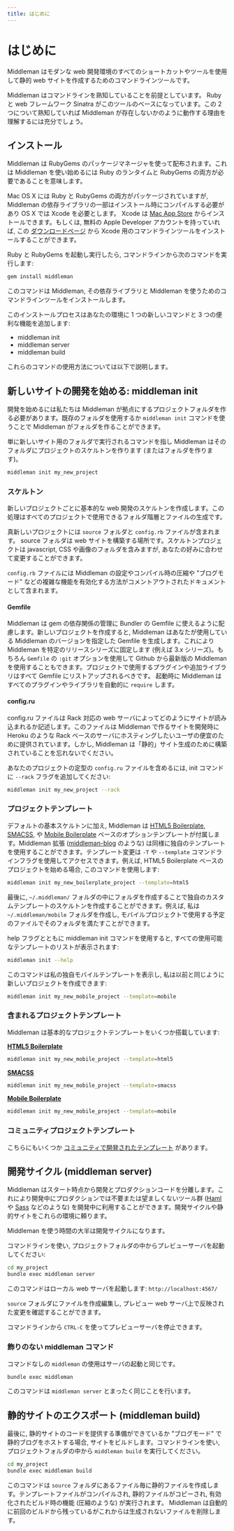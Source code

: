```yaml
---
title: はじめに
---
```


# はじめに

Middleman はモダンな web 開発環境のすべてのショートカットやツールを使用して静的 web サイトを作成するためのコマンドラインツールです。

Middleman はコマンドラインを熟知していることを前提としています。 Ruby と web フレームワーク Sinatra がこのツールのベースになっています。この 2 つについて熟知していれば Middleman が存在しないかのように動作する理由を理解するには充分でしょう。

## インストール

Middleman は RubyGems のパッケージマネージャを使って配布されます。これは Middleman を使い始めるには Ruby のランタイムと RubyGems の両方が必要であることを意味します。

Mac OS X には Ruby と RubyGems の両方がパッケージされていますが, Middleman の依存ライブラリの一部はインストール時にコンパイルする必要があり OS X では Xcode を必要とします。 Xcode は [Mac App Store](http://itunes.apple.com/us/app/xcode/id497799835?ls=1&mt=12) からインストールできます。もしくは, 無料の Apple Developer アカウントを持っていれば, この [ダウンロードページ](https://developer.apple.com/downloads/index.action) から Xcode 用のコマンドラインツールをインストールすることができます。

Ruby と RubyGems を起動し実行したら, コマンドラインから次のコマンドを実行します:

``` bash
gem install middleman
```

このコマンドは Middleman,  その依存ライブラリと Middleman を使うためのコマンドラインツールをインストールします。

このインストールプロセスはあなたの環境に 1 つの新しいコマンドと 3 つの便利な機能を追加します:

* middleman init
* middleman server
* middleman build

これらのコマンドの使用方法については以下で説明します。

## 新しいサイトの開発を始める: middleman init

開発を始めるには私たちは Middleman が拠点にするプロジェクトフォルダを作る必要があります。既存のフォルダを使用するか `middleman init` コマンドを使うことで Middleman がフォルダを作ることができます。

単に新しいサイト用のフォルダで実行されるコマンドを指し Middleman はそのフォルダにプロジェクトのスケルトンを作ります (またはフォルダを作ります)。

``` bash
middleman init my_new_project
```

### スケルトン

新しいプロジェクトごとに基本的な web 開発のスケルトンを作成します。この処理はすべてのプロジェクトで使用できるフォルダ階層とファイルの生成です。

真新しいプロジェクトには `source` フォルダと `config.rb` ファイルが含まれます。 source フォルダは web サイトを構築する場所です。スケルトンプロジェクトは javascript, CSS や画像のフォルダを含みますが, あなたの好みに合わせて変更することができます。

`config.rb` ファイルには Middleman の設定やコンパイル時の圧縮や "ブログモード" などの複雑な機能を有効化する方法がコメントアウトされたドキュメントとして含まれます。

#### Gemfile

Middleman は gem の依存関係の管理に Bundler の Gemfile に使えるように配慮します。新しいプロジェクトを作成すると, Middleman はあなたが使用している Middleman のバージョンを指定した Gemfile を生成します。これにより Middleman を特定のリリースシリーズに固定します (例えば 3.x シリーズ)。もちろん `Gemfile` の `:git` オプションを使用して Github から最新版の Middleman を使用することもできます。プロジェクトで使用するプラグインや追加ライブラリはすべて Gemfile にリストアップされるべきです。 起動時に Middleman はすべてのプラグインやライブラリを自動的に `require` します。 

#### config.ru

config.ru ファイルは Rack 対応の web サーバによってどのようにサイトが読み込まれるか記述します。このファイルは Middleman で作るサイトを開発時に Heroku のような Rack ベースのサーバにホスティングしたいユーザの便宜のために提供されています。しかし, Middleman は「静的」サイト生成のために構築されていることを忘れないでください。

あなたのプロジェクトの定型の `config.ru` ファイルを含めるには, init コマンドに `--rack` フラグを追加してください: 

``` bash
middleman init my_new_project --rack
```

### プロジェクトテンプレート

デフォルトの基本スケルトンに加え, Middleman は [HTML5 Boilerplate], [SMACSS], や [Mobile Boilerplate](http://html5boilerplate.com/mobile/) ベースのオプションテンプレートが付属します。Middleman 拡張 ([middleman-blog](/blogging/) のような) は同様に独自のテンプレートを使用することができます。テンプレート変更は `-T` や `--template` コマンドラインフラグを使用してアクセスできます。例えば, HTML5 Boilerplate ベースのプロジェクトを始める場合, このコマンドを使用します:

``` bash
middleman init my_new_boilerplate_project --template=html5
```

最後に, `~/.middleman/` フォルダの中にフォルダを作成することで独自のカスタムテンプレートのスケルトンを作成することができます。例えば, 私は `~/.middleman/mobile` フォルダを作成し, モバイルプロジェクトで使用する予定のファイルでそのフォルダを満たすことができます。

help フラグとともに middleman init コマンドを使用すると, すべての使用可能なテンプレートのリストが表示されます:

``` bash
middleman init --help
```

このコマンドは私の独自モバイルテンプレートを表示し, 私は以前と同じように新しいプロジェクトを作成できます:

``` bash
middleman init my_new_mobile_project --template=mobile
```
    
### 含まれるプロジェクトテンプレート

Middleman は基本的なプロジェクトテンプレートをいくつか搭載しています:

**[HTML5 Boilerplate]** 

``` bash
middleman init my_new_mobile_project --template=html5
```

**[SMACSS]**

``` bash
middleman init my_new_mobile_project --template=smacss
```

**[Mobile Boilerplate](http://html5boilerplate.com/mobile/)**

``` bash
middleman init my_new_mobile_project --template=mobile
```

### コミュニティプロジェクトテンプレート

こちらにもいくつか [コミュニティで開発されたテンプレート](http://directory.middlemanapp.com/#/templates/all) があります。

## 開発サイクル (middleman server)

Middleman はスタート時点から開発とプロダクションコードを分離します。これにより開発中にプロダクションでは不要または望ましくないツール群 ([Haml](http://haml-lang.com) や [Sass](http://sass-lang.com) などのような) を開発中に利用することができます。開発サイクルや静的サイトをこれらの環境に頼ります。

Middleman を使う時間の大半は開発サイクルになります。

コマンドラインを使い, プロジェクトフォルダの中からプレビューサーバを起動してください:

``` bash
cd my_project
bundle exec middleman server
```

このコマンドはローカル web サーバを起動します: `http://localhost:4567/`

`source` フォルダにファイルを作成編集し, プレビュー web サーバ上で反映された変更を確認することができます。

コマンドラインから `CTRL-C` を使ってプレビューサーバを停止できます。

### 飾りのない middleman コマンド

コマンドなしの `middleman` の使用はサーバの起動と同じです。

``` bash
bundle exec middleman
```

このコマンドは `middleman server` とまったく同じことを行います。

## 静的サイトのエクスポート (middleman build)

最後に, 静的サイトのコードを提供する準備ができているか "ブログモード" で静的ブログをホストする場合, サイトをビルドします。コマンドラインを使い, プロジェクトフォルダの中から `middleman build` を実行してください。

``` bash
cd my_project
bundle exec middleman build
```

このコマンドは `source` フォルダにあるファイル毎に静的ファイルを作成します。テンプレートファイルがコンパイルされ, 静的ファイルがコピーされ, 有効化されたビルド時の機能 (圧縮のような) が実行されます。 Middleman は自動的に前回のビルドから残っているがこれからは生成されないファイルを削除します。

[HTML5 Boilerplate]: http://html5boilerplate.com/
[SMACSS]: http://smacss.com/
